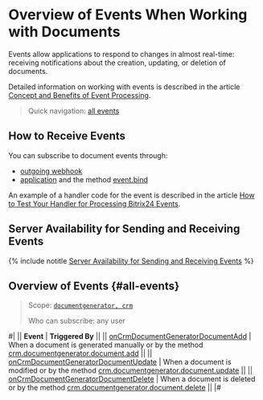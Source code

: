 # Overview of Events When Working with Documents

Events allow applications to respond to changes in almost real-time: receiving notifications about the creation, updating, or deletion of documents.

Detailed information on working with events is described in the article [Concept and Benefits of Event Processing](../../../../events/index.md).

> Quick navigation: [all events](#all-events)

## How to Receive Events

You can subscribe to document events through:

- [outgoing webhook](../../../../../local-integrations/local-webhooks.md)
- [application](../../../../app-installation/index.md) and the method [event.bind](../../../../events/event-bind.md)

An example of a handler code for the event is described in the article [How to Test Your Handler for Processing Bitrix24 Events](../../../../events/test-handler.md).

## Server Availability for Sending and Receiving Events

{% include notitle [Server Availability for Sending and Receiving Events](../../../../../_includes/events-index.md) %}

## Overview of Events {#all-events}

> Scope: [`documentgenerator, crm`](../../../../scopes/permissions.md)
>
> Who can subscribe: any user

#|
|| **Event** | **Triggered By** ||
|| [onCrmDocumentGeneratorDocumentAdd](./on-crm-document-generator-document-add.md) | When a document is generated manually or by the method [crm.documentgenerator.document.add](../crm-document-generator-document-add.md) ||
|| [onCrmDocumentGeneratorDocumentUpdate](./on-crm-document-generator-document-update.md) | When a document is modified or by the method [crm.documentgenerator.document.update](../crm-document-generator-document-update.md) ||
|| [onCrmDocumentGeneratorDocumentDelete](./on-crm-document-generator-document-delete.md) | When a document is deleted or by the method [crm.documentgenerator.document.delete](../crm-document-generator-document-delete.md) ||
|#